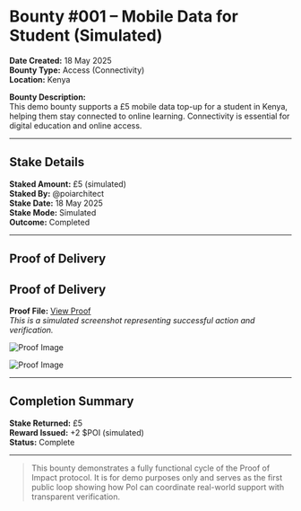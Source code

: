 # Bounty #001 – Mobile Data for Student (Simulated)

**Date Created:** 18 May 2025  
**Bounty Type:** Access (Connectivity)  
**Location:** Kenya  

**Bounty Description:**  
This demo bounty supports a £5 mobile data top-up for a student in Kenya, helping them stay connected to online learning. Connectivity is essential for digital education and online access.

---

## Stake Details

**Staked Amount:** £5 (simulated)  
**Staked By:** @poiarchitect  
**Stake Date:** 18 May 2025  
**Stake Mode:** Simulated  
**Outcome:** Completed

---

## Proof of Delivery
## Proof of Delivery

**Proof File:** [View Proof](https://raw.githubusercontent.com/poiarcitect/Proof-of-impact/main/Proof-001.png)  
*This is a simulated screenshot representing successful action and verification.*

![Proof Image](https://raw.githubusercontent.com/poiarcitect/Proof-of-impact/main/Proof-001.png)

![Proof Image](../proofs/Proof-001.png)

---

## Completion Summary

**Stake Returned:** £5  
**Reward Issued:** +2 $POI (simulated)  
**Status:** Complete

---

> This bounty demonstrates a fully functional cycle of the Proof of Impact protocol. It is for demo purposes only and serves as the first public loop showing how PoI can coordinate real-world support with transparent verification.
